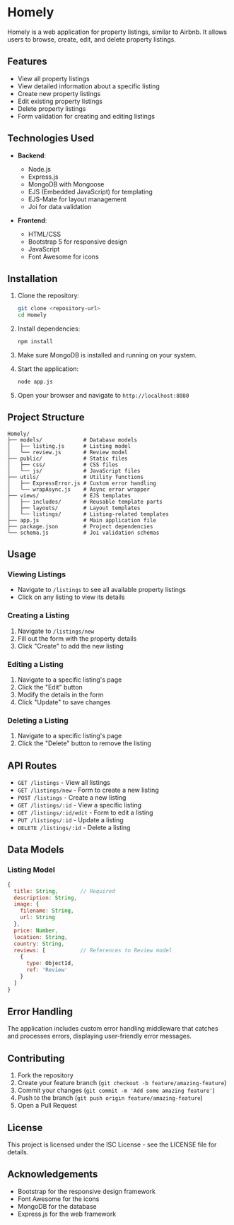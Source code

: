 # Homely

Homely is a web application for property listings, similar to Airbnb. It allows users to browse, create, edit, and delete property listings.

## Features

- View all property listings
- View detailed information about a specific listing
- Create new property listings
- Edit existing property listings
- Delete property listings
- Form validation for creating and editing listings

## Technologies Used

- **Backend**:
  - Node.js
  - Express.js
  - MongoDB with Mongoose
  - EJS (Embedded JavaScript) for templating
  - EJS-Mate for layout management
  - Joi for data validation

- **Frontend**:
  - HTML/CSS
  - Bootstrap 5 for responsive design
  - JavaScript
  - Font Awesome for icons

## Installation

1. Clone the repository:
   ```bash
   git clone <repository-url>
   cd Homely
   ```

2. Install dependencies:
   ```bash
   npm install
   ```

3. Make sure MongoDB is installed and running on your system.

4. Start the application:
   ```bash
   node app.js
   ```

5. Open your browser and navigate to `http://localhost:8080`

## Project Structure

```
Homely/
├── models/             # Database models
│   ├── listing.js      # Listing model
│   └── review.js       # Review model
├── public/             # Static files
│   ├── css/            # CSS files
│   └── js/             # JavaScript files
├── utils/              # Utility functions
│   ├── ExpressError.js # Custom error handling
│   └── wrapAsync.js    # Async error wrapper
├── views/              # EJS templates
│   ├── includes/       # Reusable template parts
│   ├── layouts/        # Layout templates
│   └── listings/       # Listing-related templates
├── app.js              # Main application file
├── package.json        # Project dependencies
└── schema.js           # Joi validation schemas
```

## Usage

### Viewing Listings

- Navigate to `/listings` to see all available property listings
- Click on any listing to view its details

### Creating a Listing

1. Navigate to `/listings/new`
2. Fill out the form with the property details
3. Click "Create" to add the new listing

### Editing a Listing

1. Navigate to a specific listing's page
2. Click the "Edit" button
3. Modify the details in the form
4. Click "Update" to save changes

### Deleting a Listing

1. Navigate to a specific listing's page
2. Click the "Delete" button to remove the listing

## API Routes

- `GET /listings` - View all listings
- `GET /listings/new` - Form to create a new listing
- `POST /listings` - Create a new listing
- `GET /listings/:id` - View a specific listing
- `GET /listings/:id/edit` - Form to edit a listing
- `PUT /listings/:id` - Update a listing
- `DELETE /listings/:id` - Delete a listing

## Data Models

### Listing Model

```javascript
{
  title: String,       // Required
  description: String,
  image: {
    filename: String,
    url: String
  },
  price: Number,
  location: String,
  country: String,
  reviews: [           // References to Review model
    {
      type: ObjectId,
      ref: 'Review'
    }
  ]
}
```

## Error Handling

The application includes custom error handling middleware that catches and processes errors, displaying user-friendly error messages.

## Contributing

1. Fork the repository
2. Create your feature branch (`git checkout -b feature/amazing-feature`)
3. Commit your changes (`git commit -m 'Add some amazing feature'`)
4. Push to the branch (`git push origin feature/amazing-feature`)
5. Open a Pull Request

## License

This project is licensed under the ISC License - see the LICENSE file for details.

## Acknowledgements

- Bootstrap for the responsive design framework
- Font Awesome for the icons
- MongoDB for the database
- Express.js for the web framework
